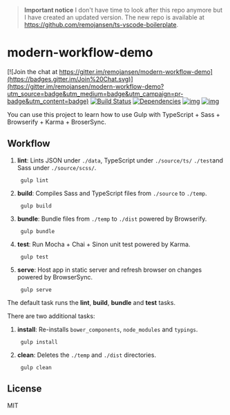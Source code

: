 > **Important notice** I don't have time to look after this repo anymore but I have created an updated version. The new repo is available at https://github.com/remojansen/ts-vscode-boilerplate.

# modern-workflow-demo

[![Join the chat at https://gitter.im/remojansen/modern-workflow-demo](https://badges.gitter.im/Join%20Chat.svg)](https://gitter.im/remojansen/modern-workflow-demo?utm_source=badge&utm_medium=badge&utm_campaign=pr-badge&utm_content=badge)
[![Build Status](https://secure.travis-ci.org/remojansen/modern-workflow-demo.png?branch=master)](https://travis-ci.org/remojansen/modern-workflow-demo) [![Dependencies](https://david-dm.org/remojansen/modern-workflow-demo.png)](https://david-dm.org/remojansen/modern-workflow-demo#info=dependencies)
[![img](https://david-dm.org/remojansen/modern-workflow-demo/dev-status.png)](https://david-dm.org/remojansen/modern-workflow-demo/#info=devDependencies)
[![img](https://david-dm.org/remojansen/modern-workflow-demo/peer-status.png)](https://david-dm.org/remojansen/modern-workflow-demo/#info=peerDependenciess)

You can use this project to learn how to use Gulp with TypeScript + Sass + Browserify + Karma + BroserSync.

## Workflow

1. **lint**: Lints JSON under ``./data``,  TypeScript under ``./source/ts/`` ``./test``and Sass under ``./source/scss/``.

        gulp lint

2. **build**: Compiles Sass and TypeScript files from ``./source`` to ``./temp``.

        gulp build

3. **bundle**: Bundle files from ``./temp`` to ``./dist`` powered by Browserify.

        gulp bundle

4. **test**: Run Mocha + Chai + Sinon unit test powered by Karma.

        gulp test

5. **serve**: Host app in static server and  refresh browser on changes powered by BrowserSync.

        gulp serve

The default task runs the **lint**, **build**, **bundle** and **test** tasks.

There are two additional tasks:

1. **install**: Re-installs ``bower_components``, ``node_modules`` and ``typings``.

        gulp install

2. **clean**: Deletes the ``./temp`` and ``./dist`` directories.

        gulp clean


## License

MIT
